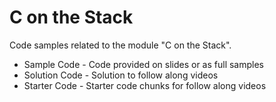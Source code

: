 # C on the Stack

Code samples related to the module "C on the Stack". 

* Sample Code - Code provided on slides or as full samples
* Solution Code - Solution to follow along videos
* Starter Code - Starter code chunks for follow along videos